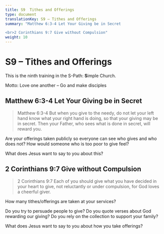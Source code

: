 ```yaml
---
title: S9  Tithes and Offerings
type: document
translationKey: S9 – Tithes and Offerings
summary: "Matthew 6:3-4 Let Your Giving be in Secret

<br>2 Corinthians 9:7 Give without Compulsion"
weight: 10
---
```

# S9 – Tithes and Offerings

This is the ninth training in the S-Path: **S**imple Church.

Motto: Love one another – Go and make disciples

## Matthew 6:3-4 Let Your Giving be in Secret

>   Matthew 6:3-4 But when you give to the needy, do not let your left hand know what your right hand is doing, so that your giving may be in secret. Then your Father, who sees what is done in secret, will reward you.

Are your offerings taken publicly so everyone can see who gives and who does not? How would someone who is too poor to give feel?

What does Jesus want to say to you about this?

## 2 Corinthians 9:7 Give without Compulsion

>   2 Corinthians 9:7 Each of you should give what you have decided in your heart to give, not reluctantly or under compulsion, for God loves a cheerful giver.

How many tithes/offerings are taken at your services?

Do you try to persuade people to give? Do you quote verses about God rewarding our giving? Do you rely on the collection to support your family?

What does Jesus want to say to you about how you take offerings?

